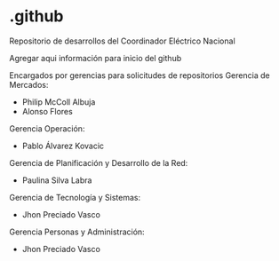 # .github
Repositorio de desarrollos del Coordinador Eléctrico Nacional

Agregar aqui información para inicio del github

Encargados por gerencias para solicitudes de repositorios
Gerencia de Mercados:
- Philip McColl Albuja
- Alonso Flores

Gerencia Operación:
- Pablo Álvarez Kovacic

Gerencia de Planificación y Desarrollo de la Red:
- Paulina Silva Labra

Gerencia de Tecnología y Sistemas:
- Jhon Preciado Vasco

Gerencia Personas y Administración:
- Jhon Preciado Vasco
